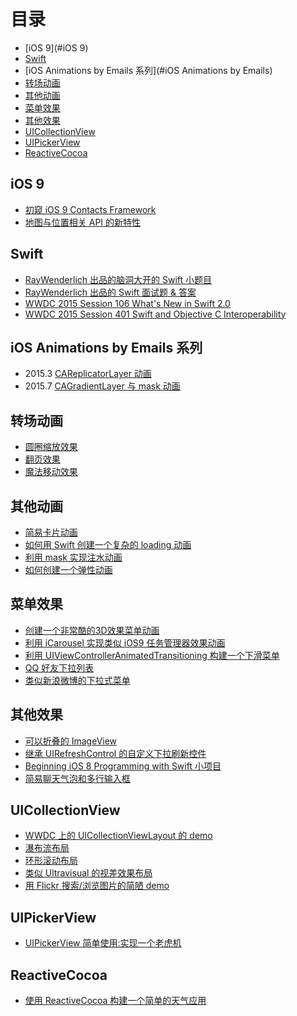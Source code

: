 # 目录

- [iOS 9](#iOS 9)
- [Swift](#Swift)
- [iOS Animations by Emails 系列](#iOS Animations by Emails)
- [转场动画](#TransitionAnimation)
- [其他动画](#LayerAnimation)
- [菜单效果](#Menu)
- [其他效果](#Other)
- [UICollectionView](#UICollectionView)
- [UIPickerView](#UIPickerView)
- [ReactiveCocoa](#ReactiveCocoa)

<a name="iOS 9"></a>
## iOS 9

- [初窥 iOS 9 Contacts Framework](https://github.com/949478479/Learning-Notes/tree/A-First-Look-at-Contacts-Framework-in-iOS-9)
- [地图与位置相关 API 的新特性](https://github.com/949478479/Learning-Notes/tree/Location-and-Mapping-in-iOS-9)

<a name="Swift"></a>
## Swift

- [RayWenderlich 出品的脑洞大开的 Swift 小题目](https://github.com/949478479/Learning-Notes/tree/Are-You-a-Swift-Ninja)
- [RayWenderlich 出品的 Swift 面试题 & 答案](https://github.com/949478479/Learning-Notes/tree/Swift-Interview-Questions-and-Answers)
- [WWDC 2015 Session 106 What's New in Swift 2.0](https://github.com/949478479/Learning-Notes/tree/WWDC-2015-Session-106-What%E2%80%99s-New-in-Swift)
- [WWDC 2015 Session 401 Swift and Objective C Interoperability](https://github.com/949478479/Learning-Notes/tree/WWDC-2015-Session-401-Swift-and-Objective-C-Interoperability)

<a name="iOS Animations by Emails"></a>
## iOS Animations by Emails 系列

- 2015.3 [CAReplicatorLayer 动画](https://github.com/949478479/Learning-Notes/tree/Creating-animations-with-CAReplicatorLayer)
- 2015.7 [CAGradientLayer 与 mask 动画](https://github.com/949478479/Learning-Notes/tree/Fun-with-Gradients-and-Masks)

<a name="TransitionAnimation"></a>
## 转场动画

- [圆圈缩放效果](https://github.com/949478479/Learning-Notes/tree/PingTransitionAnimation)
- [翻页效果](https://github.com/949478479/Learning-Notes/tree/FlipTransionAnimation)
- [魔法移动效果](https://github.com/949478479/Learning-Notes/tree/MagicMoveAnimation)

<a name="LayerAnimation"></a>
## 其他动画

- [简易卡片动画](https://github.com/949478479/Animations-Study/tree/CardAnimation)
- [如何用 Swift 创建一个复杂的 loading 动画](https://github.com/949478479/Learning-Notes/tree/SBLoader)
- [利用 mask 实现注水动画](https://github.com/949478479/Learning-Notes/tree/MaskAnimationDemo)
- [如何创建一个弹性动画](https://github.com/949478479/Learning-Notes/tree/How-To-Create-an-Elastic-Animation-with-Swift)

<a name="Menu"></a>
## 菜单效果

- [创建一个非常酷的3D效果菜单动画](https://github.com/949478479/Animations-Study/tree/Taasky)
- [利用 iCarousel 实现类似 iOS9 任务管理器效果动画](https://github.com/949478479/Animations-Study/tree/CardAnimationByiCarousel)
- [利用 UIViewControllerAnimatedTransitioning 构建一个下滑菜单](https://github.com/949478479/Animations-Study/tree/SlideDownMenu)
- [QQ 好友下拉列表](https://github.com/949478479/Learning-Notes/tree/QQFriendListDemo)
- [类似新浪微博的下拉式菜单](https://github.com/949478479/Learning-Notes/tree/DropdownMenu)


<a name="Other"></a>
## 其他效果

- [可以折叠的 ImageView](https://github.com/949478479/Animations-Study/tree/FoldingImageView)
- [继承 UIRefreshControl 的自定义下拉刷新控件](https://github.com/949478479/Learning-Notes/tree/Building-a-Custom-Pull-To-Refresh-Control)
- [Beginning iOS 8 Programming with Swift 小项目](https://github.com/949478479/Learning-Notes/tree/Beginning-iOS-8-Programming-with-Swift)
- [简易聊天气泡和多行输入框](https://github.com/949478479/Learning-Notes/tree/ChatUIDemo)

<a name="UICollectionView"></a>
## UICollectionView

- [WWDC 上的 UICollectionViewLayout 的 demo](https://github.com/949478479/Learning-Notes/tree/CollectionViewLayoutDemo)
- [瀑布流布局](https://github.com/949478479/Learning-Notes/tree/UICollectionView-Custom-Layout-Tutorial-Pinterest)
- [环形滚动布局](https://github.com/949478479/Learning-Notes/tree/CircularCollectionView)
- [类似 Ultravisual 的视差效果布局](https://github.com/949478479/Learning-Notes/tree/Ultravisual)
- [用 Flickr 搜索/浏览图片的简陋 demo](https://github.com/949478479/Learning-Notes/tree/FlickrSearch)

<a name="UIPickerView"></a>
## UIPickerView

- [UIPickerView 简单使用:实现一个老虎机](https://github.com/949478479/Learning-Notes/tree/SlotMachine)



<a name="ReactiveCocoa"></a>
## ReactiveCocoa

- [使用 ReactiveCocoa 构建一个简单的天气应用](https://github.com/949478479/Learning-Notes/tree/SimpleWeather)


